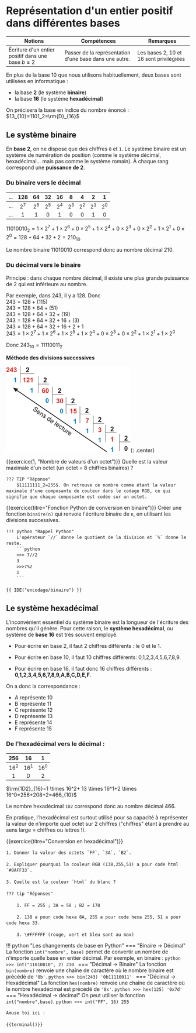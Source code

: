 # Représentation d'un entier positif dans différentes bases

|Notions|Compétences|Remarques|
|--|--|--|
|Écriture d'un entier positif dans une base $b\geq2$|Passer de la représentation d'une base dans une autre.|Les bases 2, 10 et 16 sont privilégiées|

En plus de la base 10 que nous utilisons habituellement, deux bases sont utilisées en informatique :

- la base **2**  (le système **binaire**)
- la base **16** (le système **hexadécimal**)

On précisera la base en indice du nombre énoncé : $13_{10}=1101_2=\rm{D}_{16}$

## Le système binaire 

En **base 2**, on ne dispose que des chiffres `0` et `1`. Le système binaire est un système de numération de position (comme le système décimal, hexadécimal... mais pas comme le système romain). À chaque rang correspond une **puissance de 2**.

### Du binaire vers le décimal


|...|128|64|32|16|8|4|2|1|
|:---:|:---:|:---:|:---:|:---:|:---:|:---:|:---:|:---:|
|...|$2^7$|$2^6$|$2^5$|$2^4$|$2^3$|$2^2$|$2^1$|$2^0$|
|...|1|1|0|1|0|0|1|0|



 $11010010_2=1 \times 2^7+ 1 \times 2^6+0 \times 2^5+1 \times 2^4+0 \times 2^3+0 \times 2^2+1 \times 2^1+0 \times 2^0=128+64+32+2=210_{10}$
 
 Le nombre binaire 11010010 correspond donc au nombre décimal 210.
 



### Du décimal vers le binaire
Principe : dans chaque nombre décimal, il existe une plus grande puissance de 2 qui est inférieure au nombre. 

Par exemple, dans 243, il y a 128. Donc   
$243=128 + (115)$   
$243=128+64+(51)$     
$243=128+64+32+(19)$    
$243=128+64+32+16+(3)$   
$243=128+64+32+16+2+1$  
$243=1 \times 2^7+ 1 \times 2^6+1 \times 2^5+1 \times 2^4+0 \times 2^3+0 \times 2^2+1 \times 2^1+1 \times 2^0$

Donc $243_{10}=11110011_2$

**Méthode des divisions successives**

![image](/assets/images/div_successives.gif){: .center}



{{exercice(1, "Nombre de valeurs d'un octet")}}
    Quelle est la valeur maximale d'un octet (un octet = 8 chiffres binaires) ?

    ??? TIP "Réponse"
        $11111111_2=255$. On retrouve ce nombre comme étant la valeur maximale d'une composante de couleur dans le codage RGB, ce qui signifie que chaque composante est codée sur un octet.

{{exercice(titre="Fonction Python de conversion en binaire")}}
    Créer une fonction `binaire(n)` qui renvoie l'écriture binaire de `n`, en utilisant les divisions successives.

    !!! python "Rappel Python"
        L'opérateur `//` donne le quotient de la division et `%` donne le reste.
        ```python
        >>> 7//2
        3
        >>>7%2
        1
        ```

    {{ IDE("encodage/binaire") }}


## Le système hexadécimal

L'inconvénient essentiel du système binaire est la longueur de l'écriture des nombres qu'il génère. Pour cette raison, le **système hexadécimal**, ou système de **base 16** est très souvent employé.

- Pour écrire en base 2, il faut 2 chiffres différents : le 0 et le 1.  

- Pour écrire en base 10, il faut 10 chiffres différents: 0,1,2,3,4,5,6,7,8,9.  

- Pour écrire en base 16, il faut donc 16 chiffres différents : **0,1,2,3,4,5,6,7,8,9,A,B,C,D,E,F**.    


On a donc la correspondance :

- A représente 10  
- B représente 11  
- C représente 12  
- D représente 13  
- E représente 14  
- F représente 15 


### De l'hexadécimal vers le décimal :

|256|16|1|
|:---:|:---:|:---:|
|$16^2$|$16^1$|$16^0$|
| 1| D|2|



 $\rm{1D2}_{16}=1 \times 16^2+ 13 \times 16^1+2 \times 16^0=256+208+2=466_{10}$
 
 Le nombre hexadécimal `1D2` correspond donc au nombre décimal 466.
 
 
 En pratique, l'hexadécimal est surtout utilisé pour sa capacité à représenter la valeur de n'importe quel octet sur 2 chiffres ("chiffres" étant à prendre au sens large = chiffres ou lettres !).
 

{{exercice(titre="Conversion en hexadécimal")}}

    1. Donner la valeur des octets `FF`, `3A`, `B2`.

    2. Expliquer pourquoi la couleur RGB (138,255,51) a pour code html `#8AFF33`.

    3. Quelle est la couleur `html` du blanc ?

    ??? tip "Réponses"
        
        1. FF = 255 ; 3A = 58 ; B2 = 178

        2. 138 a pour code hexa 8A, 255 a pour code hexa 255, 51 a pour code hexa 33.
        
        3. \#FFFFFF (rouge, vert et bleu sont au max)


!!! python "Les changements de base en Python"
    === "Binaire -> Décimal"
        La fonction `int("nombre", base)` permet de convertir un nombre de n'importe quelle base en entier décimal. Par exemple, en binaire : 
        ```python
        >>> int("11010010", 2)
        210
        ```
    === "Décimal -> Binaire"
        La fonction `bin(nombre)` renvoie une chaîne de caractère où le nombre binaire est précédé de `'0b'`.
        ```python
        >>> bin(243)
        '0b11110011'
        ```
    === "Décimal -> Hexadécimal"
        La fonction `hex(nombre)` renvoie une chaîne de caractère où le nombre hexadécimal est précédé de `'0x'`.
        ```python
        >>> hex(125)
        '0x7d'
        ```
    === "Hexadécimal -> décimal" 
        On peut utiliser la fonction `int("nombre",base)`.
        ```python
        >>> int("FF", 16)
        255
        ```
    
    Amuse toi ici : 

    {{terminal()}}
    

